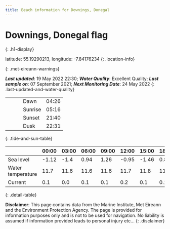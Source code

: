 ```yaml
---
title: Beach information for Downings, Donegal
---
```

# Downings, Donegal <span class="material-icons blue-flag" alt="This a Blue Flag beach">flag</span>
{: .h1-display}

latitude: 55.19290213, longitude: -7.84176234
{: .location-info}


{: .met-eireann-warnings}

___Last updated___: 19 May 2022 22:30; ___Water Quality___: Excellent Quality;
___Last sample on___: 07 September 2021; ___Next Monitoring Date___: 24 May 2022
{: .last-updated-and-water-quality}

|   |   |   |   |   |
|---|---|---|---|---|
|   |   |   | Dawn  | 04:26 |
|   |   |   | Sunrise  | 05:16 |
|   |   |   | Sunset  | 21:40 |
|   |   |   | Dusk  | 22:31 |
{: .tide-and-sun-table}

<div></div>

| | 00:00 | 03:00 | 06:00 | 09:00 | 12:00 | 15:00 | 18:00 | 21:00 |
|---|---|---|---|---|---|---|---|---|
| Sea level | -1.12 | -1.4 | 0.94 | 1.26| -0.95 | -1.46 | 0.87 | 1.67 |
| Water temperature | 11.7 | 11.6 | 11.6 | 11.6 | 11.7 | 11.8 | 11.9 | 11.8 |
| Current | 0.1 | 0.0 | 0.1 | 0.1 | 0.2| 0.1 | 0.1 | 0.0 |
{: .detail-table}

__Disclaimer__: This page contains data from the Marine Institute,
Met Eireann and the Environment Protection Agency. The page is provided for
information purposes only and is not to be used for navigation. No liability
is assumed if information provided leads to personal injury etc...
{: .disclaimer}